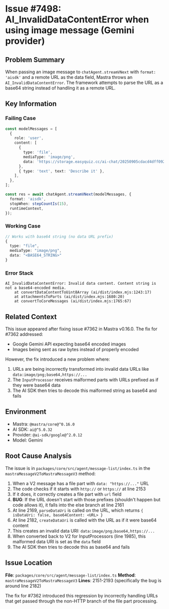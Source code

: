 # Issue #7498: AI_InvalidDataContentError when using image message (Gemini provider)

## Problem Summary

When passing an image message to `chatAgent.streamVNext` with `format: 'aisdk'` and a remote URL as the data field, Mastra throws an `AI_InvalidDataContentError`. The framework attempts to parse the URL as a base64 string instead of handling it as a remote URL.

## Key Information

### Failing Case

```ts
const modelMessages = [
  {
    role: 'user',
    content: [
      {
        type: 'file',
        mediaType: 'image/png',
        data: 'https://storage.easyquiz.cc/ai-chat/20250905cdacd4dff092.png', // remote URL
      },
      { type: 'text', text: 'Describe it' },
    ],
  },
];

const res = await chatAgent.streamVNext(modelMessages, {
  format: 'aisdk',
  stopWhen: stepCountIs(15),
  runtimeContext,
});
```

### Working Case

```ts
// Works with base64 string (no data URL prefix)
{
  type: "file",
  mediaType: "image/png",
  data: "<BASE64_STRING>"
}
```

### Error Stack

```
AI_InvalidDataContentError: Invalid data content. Content string is not a base64-encoded media.
    at convertDataContentToUint8Array (ai/dist/index.mjs:1243:17)
    at attachmentsToParts (ai/dist/index.mjs:1680:20)
    at convertToCoreMessages (ai/dist/index.mjs:1765:67)
```

## Related Context

This issue appeared after fixing issue #7362 in Mastra v0.16.0. The fix for #7362 addressed:

- Google Gemini API expecting base64 encoded images
- Images being sent as raw bytes instead of properly encoded

However, the fix introduced a new problem where:

1. URLs are being incorrectly transformed into invalid data URLs like `data:image/png;base64,https://...`
2. The `InputProcessor` receives malformed parts with URLs prefixed as if they were base64 data
3. The AI SDK then tries to decode this malformed string as base64 and fails

## Environment

- Mastra: `@mastra/core@^0.16.0`
- AI SDK: `ai@^5.0.32`
- Provider: `@ai-sdk/google@^2.0.12`
- Model: Gemini

## Root Cause Analysis

The issue is in `packages/core/src/agent/message-list/index.ts` in the `mastraMessageV2ToMastraMessageV3` method:

1. When a V2 message has a file part with `data: "https://..."` URL
2. The code checks if it starts with `http://` or `https://` at line 2153
3. If it does, it correctly creates a file part with `url` field
4. **BUG**: If the URL doesn't start with those prefixes (shouldn't happen but code allows it), it falls into the else branch at line 2161
5. At line 2169, `parseDataUri` is called on the URL, which returns `{ isDataUri: false, base64Content: <URL> }`
6. At line 2182, `createDataUri` is called with the URL as if it were base64 content
7. This creates an invalid data URI: `data:image/png;base64,https://...`
8. When converted back to V2 for InputProcessors (line 1985), this malformed data URI is set as the `data` field
9. The AI SDK then tries to decode this as base64 and fails

## Issue Location

**File**: `packages/core/src/agent/message-list/index.ts`
**Method**: `mastraMessageV2ToMastraMessageV3`
**Lines**: 2151-2193 (specifically the bug is around line 2182)

The fix for #7362 introduced this regression by incorrectly handling URLs that get passed through the non-HTTP branch of the file part processing.
